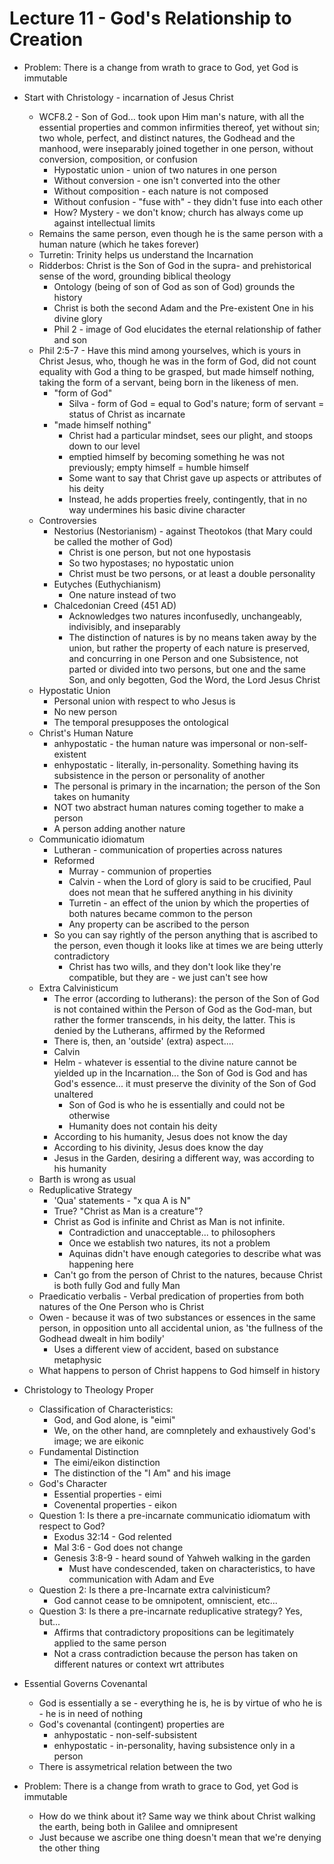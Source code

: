 # Lecture 11 - God's Relationship to Creation

* Problem: There is a change from wrath to grace to God, yet God is immutable
* Start with Christology - incarnation of Jesus Christ
  * WCF8.2 - Son of God... took upon Him man's nature, with all the essential properties and common infirmities thereof, yet without sin; two whole, perfect, and distinct natures, the Godhead and the manhood, were inseparably joined together in one person, without conversion, composition, or confusion
    * Hypostatic union - union of two natures in one person
    * Without conversion - one isn't converted into the other
    * Without composition - each nature is not composed
    * Without confusion - "fuse with" - they didn't fuse into each other
    * How? Mystery - we don't know; church has always come up against intellectual limits
  * Remains the same person, even though he is the same person with a human nature (which he takes forever)
  * Turretin: Trinity helps us understand the Incarnation
  * Ridderbos: Christ is the Son of God in the supra- and prehistorical sense of the word, grounding biblical theology
    * Ontology (being of son of God as son of God) grounds the history
    * Christ is both the second Adam and the Pre-existent One in his divine glory
    * Phil 2 - image of God elucidates the eternal relationship of father and son
  * Phil 2:5-7 - Have this mind among yourselves, which is yours in Christ Jesus, who, though he was in the form of God, did not count equality with God a thing to be grasped, but made himself nothing, taking the form of a servant, being born in the likeness of men.
    * "form of God"
      * Silva - form of God = equal to God's nature; form of servant = status of Christ as incarnate
    * "made himself nothing"
      * Christ had a particular mindset, sees our plight, and stoops down to our level
      * emptied himself by becoming something he was not previously; empty himself = humble himself
      * Some want to say that Christ gave up aspects or attributes of his deity
      * Instead, he adds properties freely, contingently, that in no way undermines his basic divine character
  * Controversies
    * Nestorius (Nestorianism) - against Theotokos (that Mary could be called the mother of God)
      * Christ is one person, but not one hypostasis
      * So two hypostases; no hypostatic union
      * Christ must be two persons, or at least a double personality
    * Eutyches (Euthychianism)
      * One nature instead of two
    * Chalcedonian Creed (451 AD)
      * Acknowledges two natures inconfusedly, unchangeably, indivisibly, and inseparably
      * The distinction of natures is by no means taken away by the union, but rather the property of each nature is preserved, and concurring in one Person and one Subsistence, not parted or divided into two persons, but one and the same Son, and only begotten, God the Word, the Lord Jesus Christ
  * Hypostatic Union
    * Personal union with respect to who Jesus is
    * No new person
    * The temporal presupposes the ontological
  * Christ's Human Nature
    * anhypostatic - the human nature was impersonal or non-self-existent
    * enhypostatic - literally, in-personality. Something having its subsistence in the person or personality of another
    * The personal is primary in the incarnation; the person of the Son takes on humanity
    * NOT two abstract human natures coming together to make a person
    * A person adding another nature
  * Communicatio idiomatum
    * Lutheran - communication of properties across natures
    * Reformed
      * Murray - communion of properties
      * Calvin - when the Lord of glory is said to be crucified, Paul does not mean that he suffered anything in his divinity
      * Turretin - an effect of the union by which the properties of both natures became common to the person
      * Any property can be ascribed to the person
    * So you can say rightly of the person anything that is ascribed to the person, even though it looks like at times we are being utterly contradictory
      * Christ has two wills, and they don't look like they're compatible, but they are - we just can't see how
  * Extra Calvinisticum
    * The error (according to lutherans): the person of the Son of God is not contained within the Person of God as the God-man, but rather the former transcends, in his deity, the latter. This is denied by the Lutherans, affirmed by the Reformed
    * There is, then, an 'outside' (extra) aspect....
    * Calvin
    * Helm - whatever is essential to the divine nature cannot be yielded up in the Incarnation... the Son of God is God and has God's essence... it must preserve the divinity of the Son of God unaltered
      * Son of God is who he is essentially and could not be otherwise
      * Humanity does not contain his deity
    * According to his humanity, Jesus does not know the day
    * According to his divinity, Jesus does know the day
    * Jesus in the Garden, desiring a different way, was according to his humanity
  * Barth is wrong as usual
  * Reduplicative Strategy
    * 'Qua' statements - "x qua A is N"
    * True? "Christ as Man is a creature"?
    * Christ as God is infinite and Christ as Man is not infinite.
      * Contradiction and unacceptable... to philosophers
      * Once we establish two natures, its not a problem
      * Aquinas didn't have enough categories to describe what was happening here
    * Can't go from the person of Christ to the natures, because Christ is both fully God and fully Man
  * Praedicatio verbalis - Verbal predication of properties from both natures of the One Person who is Christ
  * Owen - because it was of two substances or essences in the same person, in opposition unto all accidental union, as 'the fullness of the Godhead dwealt in him bodily'
    * Uses a different view of accident, based on substance metaphysic
  * What happens to person of Christ happens to God himself in history

* Christology to Theology Proper
  * Classification of Characteristics:
    * God, and God alone, is "eimi"
    * We, on the other hand, are comnpletely and exhaustively God's image; we are eikonic
  * Fundamental Distinction
    * The eimi/eikon distinction
    * The distinction of the "I Am" and his image
  * God's Character
    * Essential properties - eimi
    * Covenental properties - eikon
  * Question 1: Is there a pre-incarnate communicatio idiomatum with respect to God?
    * Exodus 32:14 - God relented
    * Mal 3:6 - God does not change
    * Genesis 3:8-9 - heard sound of Yahweh walking in the garden
      * Must have condescended, taken on characteristics, to have communication with Adam and Eve
  * Question 2: Is there a pre-Incarnate extra calvinisticum?
    * God cannot cease to be omnipotent, omniscient, etc...
  * Question 3: Is there a pre-incarnate reduplicative strategy? Yes, but...
    * Affirms that contradictory propositions can be legitimately applied to the same person
    * Not a crass contradiction because the person has taken on different natures or context wrt attributes
* Essential Governs Covenantal
  * God is essentially a se - everything he is, he is by virtue of who he is - he is in need of nothing
  * God's covenantal (contingent) properties are
    * anhypostatic - non-self-subsistent
    * enhypostatic - in-personality, having subsistence only in a person
  * There is assymetrical relation between the two

* Problem: There is a change from wrath to grace to God, yet God is immutable
  * How do we think about it? Same way we think about Christ walking the earth, being both in Galilee and omnipresent
  * Just because we ascribe one thing doesn't mean that we're denying the other thing
